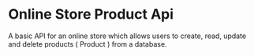 # Online Store Product Api
 A basic API for an online store which allows users to create, read, update and delete products (  Product  ) from a database.
